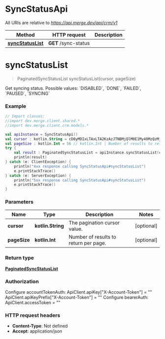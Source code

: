 # SyncStatusApi

All URIs are relative to *https://api.merge.dev/api/crm/v1*

Method | HTTP request | Description
------------- | ------------- | -------------
[**syncStatusList**](SyncStatusApi.md#syncStatusList) | **GET** /sync-status | 


<a name="syncStatusList"></a>
# **syncStatusList**
> PaginatedSyncStatusList syncStatusList(cursor, pageSize)



Get syncing status. Possible values: &#x60;DISABLED&#x60;, &#x60;DONE&#x60;, &#x60;FAILED&#x60;, &#x60;PAUSED&#x60;, &#x60;SYNCING&#x60;

### Example
```kotlin
// Import classes:
//import dev.merge.client.shared.*
//import dev.merge.client.crm.models.*

val apiInstance = SyncStatusApi()
val cursor : kotlin.String = cD0yMDIxLTAxLTA2KzAzJTNBMjQlM0E1My40MzQzMjYlMkIwMCUzQTAw // kotlin.String | The pagination cursor value.
val pageSize : kotlin.Int = 56 // kotlin.Int | Number of results to return per page.
try {
    val result : PaginatedSyncStatusList = apiInstance.syncStatusList(cursor, pageSize)
    println(result)
} catch (e: ClientException) {
    println("4xx response calling SyncStatusApi#syncStatusList")
    e.printStackTrace()
} catch (e: ServerException) {
    println("5xx response calling SyncStatusApi#syncStatusList")
    e.printStackTrace()
}
```

### Parameters

Name | Type | Description  | Notes
------------- | ------------- | ------------- | -------------
 **cursor** | **kotlin.String**| The pagination cursor value. | [optional]
 **pageSize** | **kotlin.Int**| Number of results to return per page. | [optional]

### Return type

[**PaginatedSyncStatusList**](PaginatedSyncStatusList.md)

### Authorization


Configure accountTokenAuth:
    ApiClient.apiKey["X-Account-Token"] = ""
    ApiClient.apiKeyPrefix["X-Account-Token"] = ""
Configure bearerAuth:
    ApiClient.accessToken = ""

### HTTP request headers

 - **Content-Type**: Not defined
 - **Accept**: application/json

